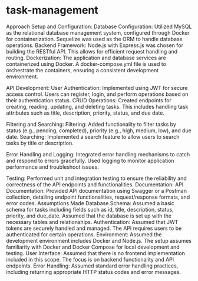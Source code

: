 # task-management
Approach
Setup and Configuration:
Database Configuration: Utilized MySQL as the relational database management system, configured through Docker for containerization. Sequelize was used as the ORM to handle database operations.
Backend Framework: Node.js with Express.js was chosen for building the RESTful API. This allows for efficient request handling and routing.
Dockerization: The application and database services are containerized using Docker. A docker-compose.yml file is used to orchestrate the containers, ensuring a consistent development environment.

API Development:
User Authentication: Implemented using JWT for secure access control. Users can register, login, and perform operations based on their authentication status.
CRUD Operations: Created endpoints for creating, reading, updating, and deleting tasks. This includes handling task attributes such as title, description, priority, status, and due date.

Filtering and Searching:
Filtering: Added functionality to filter tasks by status (e.g., pending, completed), priority (e.g., high, medium, low), and due date.
Searching: Implemented a search feature to allow users to search tasks by title or description.

Error Handling and Logging:
Integrated error handling mechanisms to catch and respond to errors gracefully.
Used logging to monitor application performance and troubleshoot issues.

Testing:
Performed unit and integration testing to ensure the reliability and correctness of the API endpoints and functionalities.
Documentation:
API Documentation: Provided API documentation using Swagger or a Postman collection, detailing endpoint functionalities, request/response formats, and error codes.
Assumptions Made
Database Schema:
Assumed a basic schema for tasks including fields such as id, title, description, status, priority, and due_date.
Assumed that the database is set up with the necessary tables and relationships.
Authentication:
Assumed that JWT tokens are securely handled and managed. The API requires users to be authenticated for certain operations.
Environment:
Assumed the development environment includes Docker and Node.js. The setup assumes familiarity with Docker and Docker Compose for local development and testing.
User Interface:
Assumed that there is no frontend implementation included in this scope. The focus is on backend functionality and API endpoints.
Error Handling:
Assumed standard error handling practices, including returning appropriate HTTP status codes and error messages.
